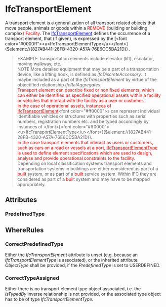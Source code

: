 # IfcTransportElement

A transport element is a generalization of all transport related objects that move people, animals or goods within a <font color="#ff0000">REMOVE {</font>building or building complex<font color="#ff0000">} Facility</font>. The [<font color="#0000ff"><u>IfcTransportElement</u></font>]($element://{9CF73480-06BE-4997-B578-8F3958E77111}) defines the occurrence of a transport element, that (if given), is expressed by the [<font color="#0000ff"><u>IfcTransportElementType</u></font>]($element://{827AB441-28FB-4320-A57A-76E6CC5BA21D}) .  
> EXAMPLE Transportation elements include elevator (lift), escalator, moving walkway, etc.  
> NOTE More detailed equipment that may be a part of a transportation device, like a lifting hook, is defined as _IfcDiscreteAccessory_. It maybe included as a part of the _IfcTransportElement_ by virtue of the objectified relationship _IfcRelAggregates_.  
<font color="#ff0000">Transport element can describe fixed or non fixed elements, which can either be identified as specified operational assets within a facility or vehicles that interact with the facility as a user or customer.</font>  
<font color="#ff0000">In the case of operational assets, instances of </font>[<font color="#ff0000"><u>IfcTransportElement</u></font>]($element://{9CF73480-06BE-4997-B578-8F3958E77111})<font color="#ff0000">s can represent individual identifiable vehicles or structures with properties such as serial numbers, registration numbers etc. and be typed accordingly by instances of </font>[<font color="#ff0000"><u>IfcTransportElementType</u></font>]($element://{827AB441-28FB-4320-A57A-76E6CC5BA21D})<font color="#ff0000">.</font>  
<font color="#ff0000">In the case transport elements that interact as users or customers, such as cars on a road or vessels at a port, </font>[<font color="#ff0000"><u>IfcTransportElementType</u></font>]($element://{827AB441-28FB-4320-A57A-76E6CC5BA21D})<font color="#ff0000"> is used to define element specifications which are used to design, analyse and provide operational constraints to the facility.</font>  
Depending on local classification systems transport elements and transportation systems in buildings are either considered as part of a <font color="#ff0000">built </font>system, or as part of a <font color="#ff0000">built </font>service system. Within IFC they are considered as part of a <font color="#ff0000">built </font>system and may have to be mapped appropriately.

## Attributes

### PredefinedType


## WhereRules

### CorrectPredefinedType
Either the _IfcTransportElement_ attribute is unset (e.g. because an _IfcTransportElementType_ is associated), or the inherited attribute _ObjectType_ shall be provided, if the _PredefinedType_ is set to USERDEFINED.

### CorrectTypeAssigned
Either there is no transport element type object associated, i.e. the _IsTypedBy_ inverse relationship is not provided, or the associated type object has to be of type _IfcTransportElementType_.
